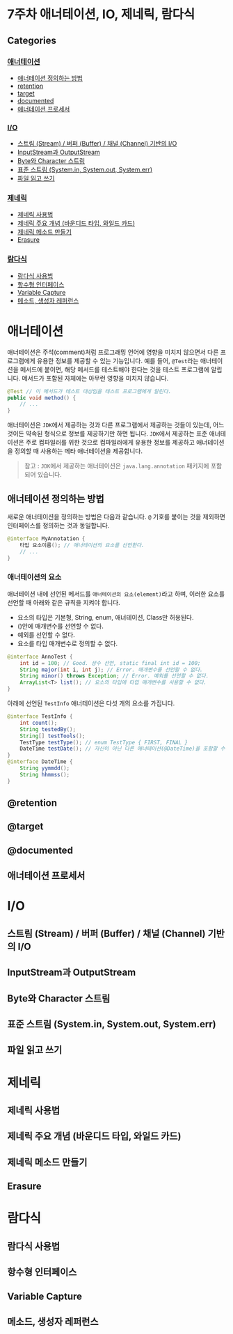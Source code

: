# 7주차 애너테이션, IO, 제네릭, 람다식

## Categories

### [애너테이션](#애너테이션)

- [애너테이션 정의하는 방법](#애너테이션-정의하는-방법)
- [retention](#retention)
- [target](#target)
- [documented](#documented)
- [애너테이션 프로세서 ](#애너테이션-프로세서)

### [I/O](#IO)

- [스트림 (Stream) / 버퍼 (Buffer) / 채널 (Channel) 기반의 I/O](#스트림-Stream--버퍼-Buffer--채널-Channel-기반의-IO)
- [InputStream과 OutputStream](#InputStream과-OutputStream)
- [Byte와 Character 스트림](#Byte와-Character-스트림)
- [표준 스트림 (System.in, System.out, System.err)](#표준-스트림-System.in-System.out-System.err)
- [파일 읽고 쓰기](#파일-읽고-쓰기)

### [제네릭](#제네릭)

- [제네릭 사용법](#제네릭-사용법)
- [제네릭 주요 개념 (바운디드 타입, 와일드 카드)](#제네릭-주요-개념-바운디드-타입-와일드-카드)
- [제네릭 메소드 만들기](#제네릭-메소드-만들기)
- [Erasure](#Erasure)

### [람다식](#람다식)

- [람다식 사용법](#람다식-사용법)
- [항수형 인터페이스](#항수형-인터페이스)
- [Variable Capture](#Variable-Capture)
- [메소드, 생성자 레퍼런스](#메소드-생성자-레퍼런스)

# 애너테이션

애너테이션은 주석(comment)처럼 프로그래밍 언어에 영향을 미치지 않으면서 다른 프로그램에게 유용한 정보를 제공할 수 있는 기능입니다. 예를 들어, `@Test`라는 애너테이션을 메서드에 붙이면, 해당 메서드를 테스트해야 한다는 것을 테스트 프로그램에 알립니다. 메서드가 포함된 자체에는 아무런 영향을 미치지 않습니다.

```java
@Test // 이 메서드가 테스트 대상임을 테스트 프로그램에게 알린다.
public void method() {
    // ...
}
```

애너테이션은 `JDK`에서 제공하는 것과 다른 프로그램에서 제공하는 것들이 있는데, 어느 것이든 약속된 형식으로 정보를 제공하기만 하면 됩니다. `JDK`에서 제공하는 표준 애너테이션은 주로 컴파일러를 위한 것으로 컴파일러에게 유용한 정보를 제공하고 애너테이션을 정의할 때 사용하는 메타 애너테이션을 제공합니다.

> 참고 : `JDK`에서 제공하는 애너테이션은 `java.lang.annotation` 패키지에 포함되어 있습니다.

## 애너테이션 정의하는 방법

새로운 애너테이션을 정의하는 방법은 다음과 같습니다. `@` 기호를 붙이는 것을 제외하면 인터페이스를 정의하는 것과 동일합니다.

```java
@interface MyAnnotation {
    타입 요소이름(); // 애너테이션의 요소를 선언한다.
    // ...
}
```

### 애너테이션의 요소

애너테이션 내에 선언된 메서드를 `애너테이션의 요소(element)`라고 하며, 이러한 요소를 선언할 때 아래와 같은 규칙을 지켜야 합니다.

- 요소의 타입은 기본형, String, enum, 애너테이션, Class만 허용된다.
- ()안에 매개변수를 선언할 수 없다.
- 예외를 선언할 수 없다.
- 요소를 타입 매개변수로 정의할 수 없다.

```java
@interface AnnoTest {
    int id = 100; // Good. 상수 선언, static final int id = 100;
    String major(int i, int j); // Error. 매개변수를 선언할 수 없다.
    String minor() throws Exception; // Error. 예외를 선언할 수 없다.
    ArrayList<T> list(); // 요소의 타입에 타입 매개변수를 사용할 수 없다.
}
```

아래에 선언된 `TestInfo` 애너테이션은 다섯 개의 요소를 가집니다.

```java
@interface TestInfo {
    int count();
    String testedBy();
    String[] testTools();
    TestType testType(); // enum TestType { FIRST, FINAL }
    DateTime testDate(); // 자신이 아닌 다른 애너테이션(@DateTime)을 포함할 수 있다.
}
@interface DateTime {
    String yymmdd();
    String hhmmss();
}
```

## @retention

## @target

## @documented

## 애너테이션 프로세서

# I/O

## 스트림 (Stream) / 버퍼 (Buffer) / 채널 (Channel) 기반의 I/O

## InputStream과 OutputStream

## Byte와 Character 스트림

## 표준 스트림 (System.in, System.out, System.err)

## 파일 읽고 쓰기

# 제네릭

## 제네릭 사용법

## 제네릭 주요 개념 (바운디드 타입, 와일드 카드)

## 제네릭 메소드 만들기

## Erasure

# 람다식

## 람다식 사용법

## 항수형 인터페이스

## Variable Capture

## 메소드, 생성자 레퍼런스
